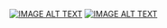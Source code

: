 [![IMAGE ALT TEXT](http://img.youtube.com/vi/5Kx4U-Dzu0A/0.jpg)](https://www.youtube.com/watch?v=5Kx4U-Dzu0A "第八周翻轉教學內容")
[![IMAGE ALT TEXT](http://img.youtube.com/vi/U0YuxYbu-UU/0.jpg)](https://www.youtube.com/watch?v=U0YuxYbu-UU "第八周翻轉教學內容")
